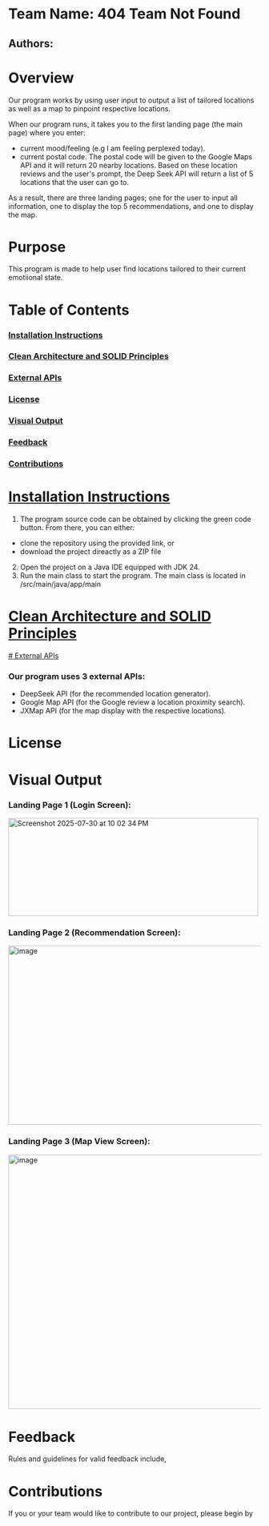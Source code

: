 # Team Name: 404 Team Not Found
## Authors:

# Overview
Our program works by using user input to output a list of tailored locations as well as a map to pinpoint respective locations.

When our program runs, it takes you to the first landing page (the main page) where you enter: 
- current mood/feeling (e.g I am feeling perplexed today).
- current postal code.
The postal code will be given to the Google Maps API and it will return 20 nearby locations. Based on these location reviews and the user's prompt, the Deep Seek API will return a list of 5 locations that the user can go to. 

As a result, there are three landing pages; one for the user to input all information, one to display the top 5 recommendations, and one to display the map.

# Purpose
This program is made to help user find locations tailored to their current emotiional state. 

# Table of Contents
### [Installation Instructions](#installation-instructions)
### [Clean Architecture and SOLID Principles](#clean-architecture-and-solid-principles)
### [External APIs](#external-apis)
### [License](#license)
### [Visual Output](#visual-output)
### [Feedback](#feedback)
### [Contributions](#contributions)


# [Installation Instructions](#installation-instructions)
1. The program source code can be obtained by clicking the green code button. From there, you can either:
- clone the repository using the provided link, or
- download the project direactly as a ZIP file
2. Open the project on a Java IDE equipped with JDK 24.
3. Run the main class to start the program. The main class is located in /src/main/java/app/main
  

# [Clean Architecture and SOLID Principles](#clean-architecture-and-solid-principles)


[# External APIs](#external-apis)
### Our program uses 3 external APIs:
- DeepSeek API (for the recommended location generator).
- Google Map API (for the Google review a location proximity search).
- JXMap API (for the map display with the respective locations).

# License

# Visual Output
### Landing Page 1 (Login Screen): 
<img width="499" height="196" alt="Screenshot 2025-07-30 at 10 02 34 PM" src="https://github.com/user-attachments/assets/8f575995-dc0b-4924-b92f-72c880a7f128" />

### Landing Page 2 (Recommendation Screen): 
<img width="665" height="358" alt="image" src="https://github.com/user-attachments/assets/4c03451e-e9f0-400e-b08c-80ca88c6abe1" />


### Landing Page 3 (Map View Screen): 
<img width="1054" height="508" alt="image" src="https://github.com/user-attachments/assets/a38c41c7-0ccf-4d38-8516-271ae1c7ecbc" />




# Feedback
Rules and guidelines for valid feedback include,


# Contributions
If you or your team would like to contribute to our project, please begin by



